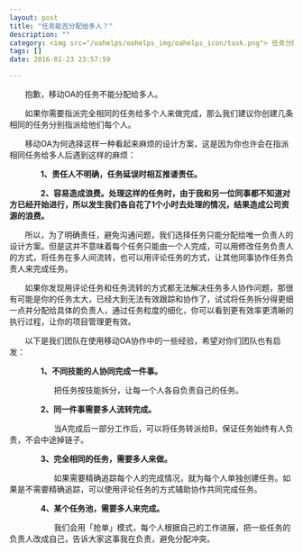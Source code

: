```yaml
---
layout: post
title: "任务能否分配给多人？"
description: ""
category: <img src="/oahelps/oahelps_img/oahelps_icon/task.png"> 任务分配与使用
tags: []
date: 2016-01-23 23:57:59

---
```

&#160; &#160; &#160; &#160;抱歉，移动OA的任务不能分配给多人。

&#160; &#160; &#160; &#160;如果你需要指派完全相同的任务给多个人来做完成，那么我们建议你创建几条相同的任务分别指派给他们每个人。

&#160; &#160; &#160; &#160;移动OA为何选择这样一种看起来麻烦的设计方案，这是因为你也许会在指派相同任务给多人后遇到这样的麻烦：

&#160; &#160; &#160; &#160;&#160; &#160; &#160; &#160;**1、责任人不明确，任务延误时相互推诿责任。**

&#160; &#160; &#160; &#160;&#160; &#160; &#160; &#160;**2、容易造成浪费。处理这样的任务时，由于我和另一位同事都不知道对方已经开始进行，所以发生我们各自花了1个小时去处理的情况，结果造成公司资源的浪费。**

&#160; &#160; &#160; &#160;所以，为了明确责任，避免沟通问题，我们选择任务只能分配给唯一负责人的设计方案。但是这并不意味着每个任务只能由一个人完成，可以用修改任务负责人的方式，将任务在多人间流转，也可以用评论任务的方式，让其他同事协作任务负责人来完成任务。

&#160; &#160; &#160; &#160;如果你发现用评论任务和任务流转的方式都无法解决任务多人协作问题，那很有可能是你的任务太大，已经大到无法有效跟踪和协作了，试试将任务拆分得更细一点并分配给具体的负责人，通过任务粒度的细化，你可以看到更有效率更清晰的执行过程，让你的项目管理更有效。

&#160; &#160; &#160; &#160;以下是我们团队在使用移动OA协作中的一些经验，希望对你们团队也有启发：

&#160; &#160; &#160; &#160;&#160; &#160; &#160; &#160;**1、不同技能的人协同完成一件事。**

&#160; &#160; &#160; &#160;&#160; &#160; &#160; &#160;&#160; &#160; &#160;&#160;把任务按技能拆分，让每一个人各自负责自己的任务。

&#160; &#160; &#160; &#160;&#160; &#160; &#160; &#160;**2、同一件事需要多人流转完成。**

&#160; &#160; &#160; &#160;&#160; &#160; &#160; &#160;&#160; &#160; &#160;&#160;当A完成后一部分工作后，可以将任务转派给B，保证任务始终有人负责，不会中途掉链子。

&#160; &#160; &#160; &#160;&#160; &#160; &#160; &#160;**3、完全相同的任务，需要多人来做。**

&#160; &#160; &#160; &#160;&#160; &#160; &#160; &#160;&#160; &#160; &#160;&#160;如果需要精确追踪每个人的完成情况，就为每个人单独创建任务。如果是不需要精确追踪，可以使用评论任务的方式辅助协作共同完成任务。

&#160; &#160; &#160; &#160;&#160; &#160; &#160; &#160;**4、某个任务池，需要多人来完成。**

&#160; &#160; &#160; &#160;&#160; &#160; &#160; &#160;&#160; &#160; &#160;&#160;我们会用「抢单」模式，每个人根据自己的工作进展，把一些任务的负责人改成自己，告诉大家这事我在负责，避免分配冲突。

